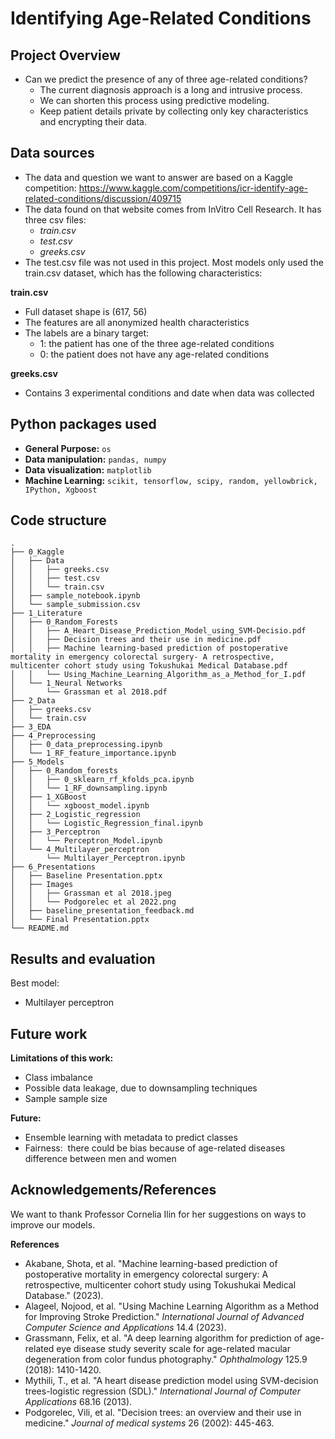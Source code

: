 # **Identifying Age-Related Conditions**

## Project Overview

- Can we predict the presence of any of three age-related conditions?  
	- The current diagnosis approach is a long and intrusive process. 
	- We can shorten this process using predictive modeling.
	- Keep patient details private by collecting only key characteristics and encrypting their data.
## Data sources
- The data and question we want to answer are based on a Kaggle competition: https://www.kaggle.com/competitions/icr-identify-age-related-conditions/discussion/409715
- The data found on that website comes from InVitro Cell Research. It has three csv files: 
	- *train.csv*
	- *test.csv*
	- *greeks.csv*
- The test.csv file was not used in this project. Most models only used the train.csv dataset, which has the following characteristics: 

**train.csv**
- Full dataset shape is (617, 56)
- The features are all anonymized health characteristics
- The labels are a binary target: 
	- 1: the patient has one of the three age-related conditions
	- 0: the patient does not have any age-related conditions
    
**greeks.csv**
- Contains 3 experimental conditions and date when data was collected
    

## Python packages used

- **General Purpose:** `os`
- **Data manipulation:** `pandas, numpy`
- **Data visualization:** `matplotlib`
- **Machine Learning:** `scikit, tensorflow, scipy, random, yellowbrick, IPython, Xgboost`

## Code structure

```
.
├── 0_Kaggle
│   ├── Data
│   │   ├── greeks.csv
│   │   ├── test.csv
│   │   └── train.csv
│   ├── sample_notebook.ipynb
│   └── sample_submission.csv
├── 1_Literature
│   ├── 0_Random_Forests
│   │   ├── A_Heart_Disease_Prediction_Model_using_SVM-Decisio.pdf
│   │   ├── Decision trees and their use in medicine.pdf
│   │   ├── Machine learning-based prediction of postoperative mortality in emergency colorectal surgery- A retrospective, multicenter cohort study using Tokushukai Medical Database.pdf
│   │   └── Using_Machine_Learning_Algorithm_as_a_Method_for_I.pdf
│   └── 1_Neural Networks
│       └── Grassman et al 2018.pdf
├── 2_Data
│   ├── greeks.csv
│   └── train.csv
├── 3_EDA
├── 4_Preprocessing
│   ├── 0_data_preprocessing.ipynb
│   └── 1_RF_feature_importance.ipynb
├── 5_Models
│   ├── 0_Random_forests
│   │   ├── 0_sklearn_rf_kfolds_pca.ipynb
│   │   └── 1_RF_downsampling.ipynb
│   ├── 1_XGBoost
│   │   └── xgboost_model.ipynb
│   ├── 2_Logistic_regression
│   │   └── Logistic_Regression_final.ipynb
│   ├── 3_Perceptron
│   │   └── Perceptron_Model.ipynb
│   └── 4_Multilayer_perceptron
│       └── Multilayer_Perceptron.ipynb
├── 6_Presentations
│   ├── Baseline Presentation.pptx
│   ├── Images
│   │   ├── Grassman et al 2018.jpeg
│   │   └── Podgorelec et al 2022.png
│   ├── baseline_presentation_feedback.md
│   └── Final Presentation.pptx
└── README.md
```


## Results and evaluation
Best model: 
- Multilayer perceptron

## Future work

**Limitations of this work:**

- Class imbalance
- Possible data leakage, due to downsampling techniques  
- Sample sample size

**Future:** 

- Ensemble learning with metadata to predict classes
- Fairness:  there could be bias because of age-related diseases difference between men and women

## Acknowledgements/References

We want to thank Professor Cornelia Ilin for her suggestions on ways to improve our models. 

 **References**

- Akabane, Shota, et al. "Machine learning-based prediction of postoperative mortality in emergency colorectal surgery: A retrospective, multicenter cohort study using Tokushukai Medical Database." (2023).
- Alageel, Nojood, et al. "Using Machine Learning Algorithm as a Method for Improving Stroke Prediction." _International Journal of Advanced Computer Science and Applications_ 14.4 (2023).
- Grassmann, Felix, et al. "A deep learning algorithm for prediction of age-related eye disease study severity scale for age-related macular degeneration from color fundus photography." _Ophthalmology_ 125.9 (2018): 1410-1420.
- Mythili, T., et al. "A heart disease prediction model using SVM-decision trees-logistic regression (SDL)." _International Journal of Computer Applications_ 68.16 (2013).
- Podgorelec, Vili, et al. "Decision trees: an overview and their use in medicine." _Journal of medical systems_ 26 (2002): 445-463.
